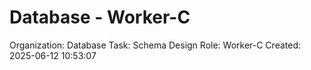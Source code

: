 # Database - Worker-C

Organization: Database
Task: Schema Design
Role: Worker-C
Created: 2025-06-12 10:53:07
